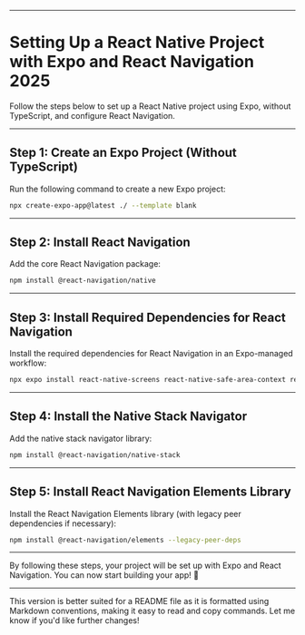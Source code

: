
---

# Setting Up a React Native Project with Expo and React Navigation 2025

Follow the steps below to set up a React Native project using Expo, without TypeScript, and configure React Navigation.

---

## Step 1: Create an Expo Project (Without TypeScript)

Run the following command to create a new Expo project:

```bash
npx create-expo-app@latest ./ --template blank
```

---

## Step 2: Install React Navigation

Add the core React Navigation package:

```bash
npm install @react-navigation/native
```

---

## Step 3: Install Required Dependencies for React Navigation

Install the required dependencies for React Navigation in an Expo-managed workflow:

```bash
npx expo install react-native-screens react-native-safe-area-context react-native-gesture-handler react-native-reanimated react-native-vector-icons
```

---

## Step 4: Install the Native Stack Navigator

Add the native stack navigator library:

```bash
npm install @react-navigation/native-stack
```

---

## Step 5: Install React Navigation Elements Library

Install the React Navigation Elements library (with legacy peer dependencies if necessary):

```bash
npm install @react-navigation/elements --legacy-peer-deps
```

---

By following these steps, your project will be set up with Expo and React Navigation. You can now start building your app! 🚀

--- 

This version is better suited for a README file as it is formatted using Markdown conventions, making it easy to read and copy commands. Let me know if you'd like further changes!
